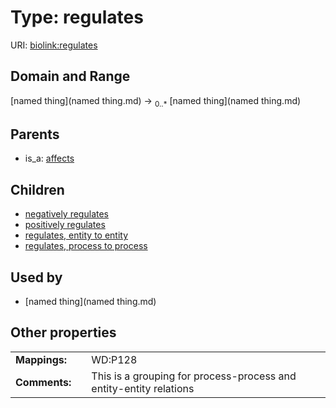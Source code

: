 
# Type: regulates




URI: [biolink:regulates](https://w3id.org/biolink/vocab/regulates)


## Domain and Range

[named thing](named thing.md) ->  <sub>0..*</sub> [named thing](named thing.md)

## Parents

 *  is_a: [affects](affects.md)

## Children

 *  [negatively regulates](negatively_regulates.md)
 *  [positively regulates](positively_regulates.md)
 *  [regulates, entity to entity](regulates_entity_to_entity.md)
 *  [regulates, process to process](regulates_process_to_process.md)

## Used by

 * [named thing](named thing.md)

## Other properties

|  |  |  |
| --- | --- | --- |
| **Mappings:** | | WD:P128 |
| **Comments:** | | This is a grouping for process-process and entity-entity relations |

